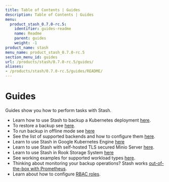 ```yaml
---
title: Table of Contents | Guides
description: Table of Contents | Guides
menu:
  product_stash_0.7.0-rc.5:
    identifier: guides-readme
    name: Readme
    parent: guides
    weight: -1
product_name: stash
menu_name: product_stash_0.7.0-rc.5
section_menu_id: guides
url: /products/stash/0.7.0-rc.5/guides/
aliases:
- /products/stash/0.7.0-rc.5/guides/README/
---
```


# Guides

Guides show you how to perform tasks with Stash.

- Learn how to use Stash to backup a Kubernetes deployment [here](/products/stash/0.7.0-rc.5/guides/backup).
- To restore a backup see [here](/products/stash/0.7.0-rc.5/guides/restore).
- To run backup in offline mode see [here](/products/stash/0.7.0-rc.5/guides/offline_backup)
- See the list of supported backends and how to configure them [here](/products/stash/0.7.0-rc.5/guides/backends).
- Learn to use Stash in Google Kubernetes Engine [here](/products/stash/0.7.0-rc.5/guides/gke)
- Learn to use Stash with self-hosted TLS secured Minio Server [here](/products/stash/0.7.0-rc.5/guides/minio_server).
- Learn to use Stash in Rook Storage System [here](/products/stash/0.7.0-rc.5/guides/rook)
- See working examples for supported workload types [here](/products/stash/0.7.0-rc.5/guides/workloads).
- Thinking about monitoring your backup operations? Stash works [out-of-the-box with Prometheus](/products/stash/0.7.0-rc.5/guides/monitoring).
- Learn about how to configure [RBAC roles](/products/stash/0.7.0-rc.5/guides/rbac).
